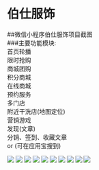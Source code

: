 # 伯仕服饰
##微信小程序伯仕服饰项目截图
<br/>
###主要功能模块:<br/>
  首页轮播<br/>
  限时抢购<br/>
  商城团购<br/>
  积分商城<br/>
  在线商城<br/>
  预约服务<br/>
  多门店<br/>
  附近干洗店(地图定位)<br/>
  营销游戏<br/>
  发现(文章)<br/>
  分销、签到、收藏文章<br/>
  or (可在应用宝搜到)<br/>
  
![](https://github.com/hzlshen/WeChatMall/blob/master/boshi/boshi1.jpg)
![](https://github.com/hzlshen/WeChatMall/blob/master/boshi/boshi2.jpg)
![](https://github.com/hzlshen/WeChatMall/blob/master/boshi/boshi3.jpg)
![](https://github.com/hzlshen/WeChatMall/blob/master/boshi/boshi4.jpg)
![](https://github.com/hzlshen/WeChatMall/blob/master/boshi/boshi5.jpg)
![](https://github.com/hzlshen/WeChatMall/blob/master/boshi/boshi6.png)
![](https://github.com/hzlshen/WeChatMall/blob/master/boshi/boshi7.jpg)
![](https://github.com/hzlshen/WeChatMall/blob/master/boshi/boshi8.png)
![](https://github.com/hzlshen/WeChatMall/blob/master/boshi/boshi9.jpg)
![](https://github.com/hzlshen/WeChatMall/blob/master/boshi/boshi10.jpg)
